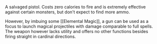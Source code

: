 A salvaged pistol. Costs zero calories to fire and is extremely effective against certain monsters, but don't expect to find more ammo.

However, by imbuing some [[Elemental Magic]], a gun can be used as a focus to launch magical projectiles with damage comparable to full spells. The weapon however lacks utility and offers no other functions besides firing straight in cardinal directions.